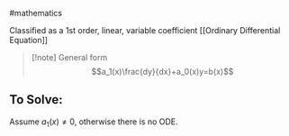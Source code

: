 #mathematics

Classified as a 1st order, linear, variable coefficient [[Ordinary Differential Equation]]

>[!note] General form
>$$a_1(x)\frac{dy}{dx}+a_0(x)y=b(x)$$

## To Solve:
Assume $a_1(x)\neq0$, otherwise there is no ODE.